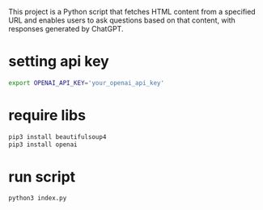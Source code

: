 This project is a Python script that fetches HTML content from a specified URL and enables users to ask questions based on that content, with responses generated by ChatGPT.

# setting api key
```bash
export OPENAI_API_KEY='your_openai_api_key'
```

# require libs
```bash
pip3 install beautifulsoup4
pip3 install openai
```

# run script
```bash
python3 index.py
```
